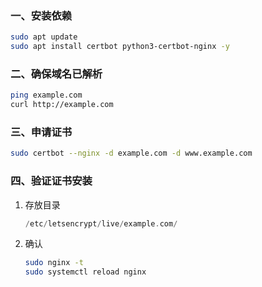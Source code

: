 ### 一、安装依赖

```bash
sudo apt update
sudo apt install certbot python3-certbot-nginx -y
```

### 二、确保域名已解析

```bash
ping example.com
curl http://example.com
```

### 三、申请证书

```bash
sudo certbot --nginx -d example.com -d www.example.com
```

### 四、验证证书安装

1. 存放目录

   ```swift
   /etc/letsencrypt/live/example.com/
   ```

2. 确认

   ```bash
   sudo nginx -t
   sudo systemctl reload nginx
   ```

   

   